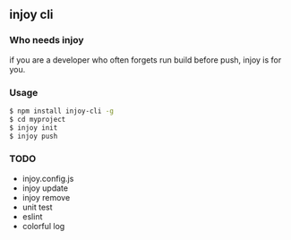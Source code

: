 ## injoy cli

### Who needs injoy
if you are a developer who often forgets run build before push, injoy is for you.

### Usage

```bash
$ npm install injoy-cli -g
$ cd myproject
$ injoy init
$ injoy push
```


### TODO
- injoy.config.js
- injoy update
- injoy remove
- unit test
- eslint
- colorful log
